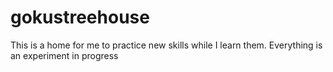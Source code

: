 # gokustreehouse
This is a home for me to practice new skills while I learn them. Everything is an experiment in progress
